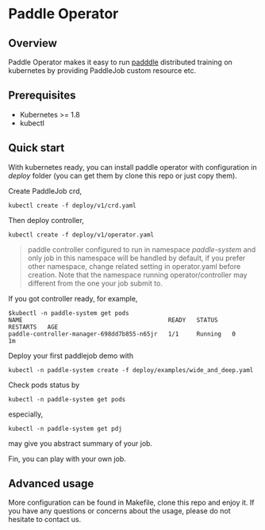 # Paddle Operator

## Overview

Paddle Operator makes it easy to run [padddle](https://www.paddlepaddle.org.cn/)
distributed training on kubernetes by providing PaddleJob custom resource etc.

## Prerequisites

* Kubernetes >= 1.8
* kubectl

## Quick start

With kubernetes ready, you can install paddle operator with configuration in *deploy* folder (you can get them by clone this repo or just copy them).


Create PaddleJob crd,
```shell
kubectl create -f deploy/v1/crd.yaml
```

Then deploy controller,

```shell
kubectl create -f deploy/v1/operator.yaml
```

> paddle controller configured to run in namespace *paddle-system* and only job in this namespace will be handled by default,
if you prefer other namespace, change related setting in operator.yaml before creation.
Note that the namespace running operator/controller may different from the one your job submit to.

If you got controller ready, for example,
```
$kubectl -n paddle-system get pods
NAME                                         READY   STATUS    RESTARTS   AGE
paddle-controller-manager-698dd7b855-n65jr   1/1     Running   0          1m
```

Deploy your first paddlejob demo with
```shell
kubectl -n paddle-system create -f deploy/examples/wide_and_deep.yaml
```

Check pods status by
```shell
kubectl -n paddle-system get pods
```

especially,
```shell
kubectl -n paddle-system get pdj
```
may give you abstract summary of your job.

Fin, you can play with your own job.

## Advanced usage

More configuration can be found in Makefile, clone this repo and enjoy it. 
If you have any questions or concerns about the usage, please do not hesitate to contact us.


